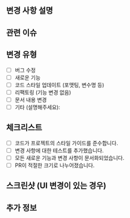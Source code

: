 ## 변경 사항 설명
<!-- 이 PR에서 변경한 내용을 간단히 설명해주세요. -->

## 관련 이슈
<!-- 이 PR과 관련된 이슈 번호를 적어주세요. 예: #123 -->

## 변경 유형
<!-- 해당하는 항목에 x 표시를 해주세요. -->
- [ ] 버그 수정
- [ ] 새로운 기능
- [ ] 코드 스타일 업데이트 (포맷팅, 변수명 등)
- [ ] 리팩토링 (기능 변경 없음)
- [ ] 문서 내용 변경
- [ ] 기타 (설명해주세요):

## 체크리스트
<!-- 완료한 항목에 x 표시를 해주세요. -->
- [ ] 코드가 프로젝트의 스타일 가이드를 준수합니다.
- [ ] 변경 사항에 대한 테스트를 추가했습니다.
- [ ] 모든 새로운 기능과 변경 사항이 문서화되었습니다.
- [ ] PR이 적절한 크기로 나누어졌습니다.

## 스크린샷 (UI 변경이 있는 경우)
<!-- UI 변경이 있다면 스크린샷을 추가해주세요. -->

## 추가 정보
<!-- 리뷰어가 알아야 할 추가 정보가 있다면 여기에 적어주세요. -->
